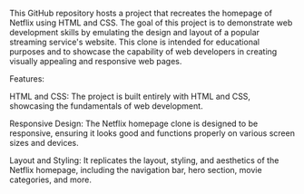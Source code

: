 This GitHub repository hosts a project that recreates the homepage of Netflix using HTML and CSS. The goal of this project is to demonstrate web development skills by emulating the design and layout of a popular streaming service's website. This clone is intended for educational purposes and to showcase the capability of web developers in creating visually appealing and responsive web pages.

Features:

HTML and CSS: The project is built entirely with HTML and CSS, showcasing the fundamentals of web development.

Responsive Design: The Netflix homepage clone is designed to be responsive, ensuring it looks good and functions properly on various screen sizes and devices.

Layout and Styling: It replicates the layout, styling, and aesthetics of the Netflix homepage, including the navigation bar, hero section, movie categories, and more.
